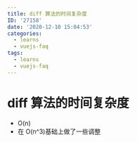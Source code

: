 ```yaml
---
title: diff 算法的时间复杂度
ID: '27158'
date: '2020-12-10 15:04:53'
categories:
  - learns
  - vuejs-faq
tags:
  - learns
  - vuejs-faq
---
```


# diff 算法的时间复杂度

- O(n)
- 在 O(n^3)基础上做了一些调整
 
 
 
 
